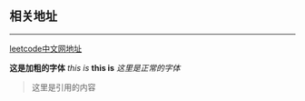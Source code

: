 ## 相关地址
***
[leetcode中文网地址](https://leetcode-cn.com/problemset/all/)

**这是加粗的字体**
*this is*
**this is**
*这里是正常的字体*
> 这里是引用的内容

